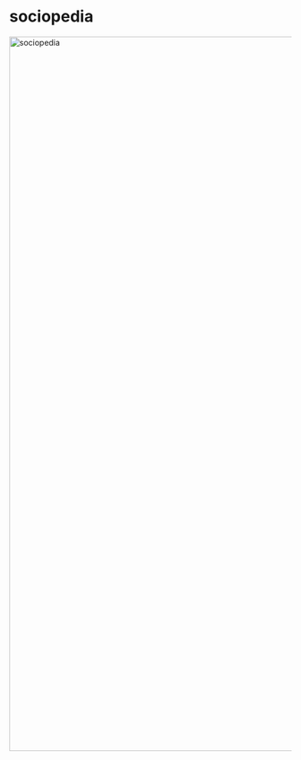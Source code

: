 # sociopedia

<img width="1274" alt="sociopedia" src="https://github.com/ansarjarvis/sociopedia/assets/86352646/6a9b0d97-4112-4014-9cb6-7e0bf710336b">
